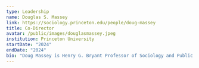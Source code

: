 ```yaml
---
type: Leadership
name: Douglas S. Massey
link: https://sociology.princeton.edu/people/doug-massey
title: Co-Director
avatar: /public/images/douglasmassey.jpeg
institution: Princeton University
startDate: "2024"
endDate: "2024"
bio: "Doug Massey is Henry G. Bryant Professor of Sociology and Public Affairs, with a joint appointment in The Princeton School of Public and International Affairs. A member of the National Academy of Sciences, the American Academy of Arts and Sciences, and the American Philosophical Society, he is the current president of the American Academy of Political and Social Science and is a member of the Council of the National Academy of Sciences and co-editor of the Annual Review of Sociology. Massey’s research focuses on international migration, race and housing, discrimination, education, urban poverty, stratification, and Latin America, especially Mexico. He is the author, most recently, of Brokered Boundaries: Constructing Immigrant Identity in Anti-Immigrant Times, coauthored with Magaly Sanchez and Published by the Russell Sage Foundation."
---
```

